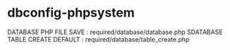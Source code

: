 # dbconfig-phpsystem

DATABASE PHP FILE SAVE : required/database/database.php
SDATABASE TABLE CREATE DEFAULT : required/database/table_create.php
